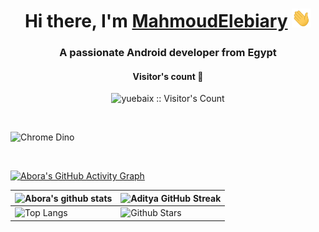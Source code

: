  <!--
 is a ✨ _special_ ✨ repository because its `README.md` (this file) appears on your GitHub profile.
-->

<h1 align="center">Hi there, I'm <a href="https://www.linkedin.com/in/mahmoud-elebiary/" target="_blank" rel="noopener noreferrer">MahmoudElebiary</a> <img src="https://raw.githubusercontent.com/ABSphreak/ABSphreak/master/gifs/Hi.gif" height="30" />
<h3 align="center">A passionate Android developer from Egypt</h3>

 
 <h4 align="center">Visitor's count 👀</h4>
<p align="center"><img src="https://profile-counter.glitch.me/{abora97}/count.svg" alt="yuebaix :: Visitor's Count" /></p>
<br/>



![Chrome Dino](https://mir-s3-cdn-cf.behance.net/project_modules/max_1200/4ff07986208593.5d9a654e92f36.gif)


 
 
 
<!--  
[![Abora's github stats](https://github-readme-stats.ujwalkandi.vercel.app/api?username=abora97&count_private=true&show_icons=true&theme=blue-green&hide_rank=false&hide=stars&include_all_commits=true)](https://github.com/abora97?tab=repositories)&nbsp;&nbsp;[![Top Langs](https://github-readme-stats.ujwalkandi.vercel.app/api/top-langs/?username=abora97&layout=compact&langs_count=6&theme=blue-green)](https://github.com/abora97)
 -->
 
  <br>
  
[![Abora's GitHub Activity Graph](https://activity-graph.herokuapp.com/graph?username=abora97&theme=night)](https://github.com/abora97?tab=repositories)

| ![Abora's github stats](https://github-readme-stats.vercel.app/api?username=abora97&show_icons=true&theme=tokyonight) | ![Aditya GitHub Streak](https://github-readme-streak-stats.herokuapp.com/?user=abora97&theme=tokyonight) |
| --- | --- |
| ![Top Langs](https://github-readme-stats.vercel.app/api/top-langs/?username=abora97&theme=tokyonight) | ![Github Stars](https://github-readme-stats.vercel.app/api?username=abora97&show_icons=true&locale=en&count_private=true&hide_rank=true&custom_title=My%20GitHub%20Stats&disable_animations=true&theme=tokyonight) |




<br>
